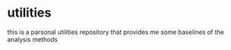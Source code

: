 # utilities
this is a parsonal utilities repository that provides me some baselines of the analysis methods
